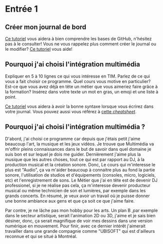 # Entrée 1
## Créer mon journal de bord
[Ce tutoriel](https://guides.github.com/activities/hello-world/) vous aidera à bien comprendre les bases de GitHub, n'hésitez pas à le consulter!
Vous ne vous rappelez plus comment créer le journal ou le modifier? [Ce tutoriel](https://youtu.be/lX3bpuLK_Sg) vous aide! 

## Pourquoi j'ai choisi l'intégration multimédia
Expliquer en 5 à 10 lignes ce qui vous intéresse en TIM. Parlez de ce qui vous a fait choisir ce programme. Quel cours vous motive en particulier? Est-ce que vous avez déjà en tête un métier que vous aimeriez faire grâce à la formation? Insérez dans votre texte un mot en gras, un emoji et une liste à point. 

[Ce tutoriel](https://guides.github.com/features/mastering-markdown/) vous aidera à avoir la bonne syntaxe lorsque vous écrirez dans votre journal. Vous pouvez aussi vous référez à [cette *cheatsheet*](https://github.com/tchapi/markdown-cheatsheet/blob/master/README.md). 

## Pourquoi j'ai choisi l'intégration multimédia ?

D'abord, j'ai choisi ce programme car depuis que j'étais petit j'aime beaucoup l'art, la musique et les jeux vidéos. Je trouve que Multimédia va m'offrir pleins connaissances dans le but de savoir dans quel domaine je suis bon et sur lequel je dois me guider. Dernièrement j'aime plus la musique que les autres choses, tout ce qui est par rapport au DJ, à la production musical et la création sonore. Donc, Le cours qui m'interesse le plus est "Audio", ça va m'aider beaucoup à connaitre plus au fond la partie sonore, l'utilisation de studios et d'équipements (consoles, micro, logiciels, etc) et l'enregistrement de sons. Le Métier que j'ai en tête est de devenir DJ professionel, si je ne réalise pas cela, ça m'interesse devenir producteur musical ou même technicien de son et lumières, par exemple dans les grands concerts. En résumé, je veux avoir un travail où je puisse donner une bonne ambiance aux gens et que ça soit ce que j'aime faire. 

Par contre, je ne lâche pas mon hobby pour les arts. Un plan B ,par exemple dans le secteur artistique, serait l'animation 2D ou 3D, j'aime et je sais bien désiner, donc, ça serait magnifique de voir mes dessins dans une version numérique en mouvement. Pour finir, avec ce dernier intérêt j'aimerait travailler dans une grande compagnie comme "UBISOFT" qui est d'ailleurs reconnue et qui se situé à Montréal. 



